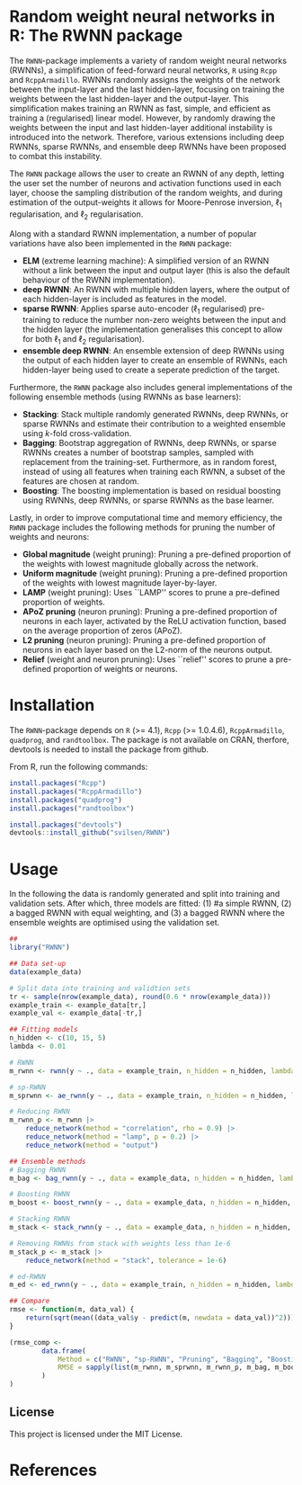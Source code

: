 # Random weight neural networks in R: The RWNN package
The `RWNN`-package implements a variety of random weight neural networks (RWNNs), a simplification of feed-forward neural networks,  `R` using `Rcpp` and `RcppArmadillo`. RWNNs randomly assigns the weights of the network between the input-layer and the last hidden-layer, focusing on training the weights between the last hidden-layer and the output-layer. This simplification makes training an RWNN as fast, simple, and efficient as training a (regularised) linear model. However, by randomly drawing the weights between the input and last hidden-layer additional instability is introduced into the network. Therefore, various extensions including deep RWNNs, sparse RWNNs, and ensemble deep RWNNs have been proposed to combat this instability.

The `RWNN` package allows the user to create an RWNN of any depth, letting the user set the number of neurons and activation functions used in each layer, choose the sampling distribution of the random weights, and during estimation of the output-weights it allows for Moore-Penrose inversion, $\ell_1$ regularisation, and $\ell_2$ regularisation.

Along with a standard RWNN implementation, a number of popular variations have also been implemented in the `RWNN` package: 

-   **ELM** (extreme learning machine): A simplified version of an RWNN without a link between the input and output layer (this is also the default behaviour of the RWNN implementation).
-   **deep RWNN**: An RWNN with multiple hidden layers, where the output of each hidden-layer is included as features in the model.
-   **sparse RWNN**: Applies sparse auto-encoder ($\ell_1$ regularised) pre-training to reduce the number non-zero weights between the input and the hidden layer (the implementation generalises this concept to allow for both $\ell_1$ and $\ell_2$ regularisation).
-   **ensemble deep RWNN**: An ensemble extension of deep RWNNs using the output of each hidden layer to create an ensemble of RWNNs, each hidden-layer being used to create a seperate prediction of the target.

Furthermore, the `RWNN` package also includes general implementations of the following ensemble methods (using RWNNs as base learners):

-   **Stacking**: Stack multiple randomly generated RWNNs, deep RWNNs, or sparse RWNNs and estimate their contribution to a weighted ensemble using $k$-fold cross-validation.
-   **Bagging**: Bootstrap aggregation of RWNNs, deep RWNNs, or sparse RWNNs creates a number of bootstrap samples, sampled with replacement from the training-set. Furthermore, as in random forest, instead of using all features when training each RWNN, a subset of the features are chosen at random.
-   **Boosting**: The boosting implementation is based on residual boosting using RWNNs, deep RWNNs, or sparse RWNNs as the base learner. 

Lastly, in order to improve computational time and memory efficiency, the `RWNN` package includes the following methods for pruning the number of weights and neurons: 

- **Global magnitude** (weight pruning): Pruning a pre-defined proportion of the weights with lowest magnitude globally across the network. 
- **Uniform magnitude** (weight pruning): Pruning a pre-defined proportion of the weights with lowest magnitude layer-by-layer. 
- **LAMP** (weight pruning): Uses ``LAMP'' scores to prune a pre-defined proportion of weights.
- **APoZ pruning** (neuron pruning): Pruning a pre-defined proportion of neurons in each layer, activated by the ReLU activation function, based on the average proportion of zeros (APoZ).
- **L2 pruning** (neuron pruning): Pruning a pre-defined proportion of neurons in each layer based on the L2-norm of the neurons output.  
- **Relief** (weight and neuron pruning): Uses ``relief'' scores to prune a pre-defined proportion of weights or neurons.

# Installation

The `RWNN`-package depends on `R` (>= 4.1), `Rcpp` (>= 1.0.4.6), `RcppArmadillo`, `quadprog`, and `randtoolbox`. The package is not available on CRAN, therfore, devtools is needed to install the package from github. 

From R, run the following commands:  
```r
install.packages("Rcpp")
install.packages("RcppArmadillo")
install.packages("quadprog")
install.packages("randtoolbox")

install.packages("devtools")
devtools::install_github("svilsen/RWNN")
```

# Usage
In the following the data is randomly generated and split into training and validation sets. After which, three models are fitted: (1) #a simple RWNN, (2) a bagged RWNN with equal weighting, and (3) a bagged RWNN where the ensemble weights are optimised using the validation set.

```r
##
library("RWNN")

## Data set-up
data(example_data)

# Split data into training and validtion sets
tr <- sample(nrow(example_data), round(0.6 * nrow(example_data)))
example_train <- example_data[tr,]
example_val <- example_data[-tr,]

## Fitting models
n_hidden <- c(10, 15, 5)
lambda <- 0.01

# RWNN
m_rwnn <- rwnn(y ~ ., data = example_train, n_hidden = n_hidden, lambda = lambda)

# sp-RWNN
m_sprwnn <- ae_rwnn(y ~ ., data = example_train, n_hidden = n_hidden, lambda = c(lambda, 0.2), method = "l1")

# Reducing RWNN
m_rwnn_p <- m_rwnn |> 
    reduce_network(method = "correlation", rho = 0.9) |> 
    reduce_network(method = "lamp", p = 0.2) |> 
    reduce_network(method = "output")

## Ensemble methods    
# Bagging RWNN
m_bag <- bag_rwnn(y ~ ., data = example_data, n_hidden = n_hidden, lambda = lambda, B = 150)

# Boosting RWNN
m_boost <- boost_rwnn(y ~ ., data = example_data, n_hidden = n_hidden, lambda = lambda, B = 2000, epsilon = 0.005)

# Stacking RWNN
m_stack <- stack_rwnn(y ~ ., data = example_data, n_hidden = n_hidden, lambda = lambda, B = 25, optimise = TRUE)

# Removing RWNNs from stack with weights less than 1e-6 
m_stack_p <- m_stack |> 
    reduce_network(method = "stack", tolerance = 1e-6)

# ed-RWNN
m_ed <- ed_rwnn(y ~ ., data = example_train, n_hidden = n_hidden, lambda = lambda)

## Compare
rmse <- function(m, data_val) {
    return(sqrt(mean((data_val$y - predict(m, newdata = data_val))^2)))
}

(rmse_comp <- 
        data.frame(
            Method = c("RWNN", "sp-RWNN", "Pruning", "Bagging", "Boosting", "Stacking", "L-Stacking", "ed-RWNN"),
            RMSE = sapply(list(m_rwnn, m_sprwnn, m_rwnn_p, m_bag, m_boost, m_stack, m_stack_p, m_ed), rmse, data_val = example_data)
        )
)

```

## License

This project is licensed under the MIT License.

# References
